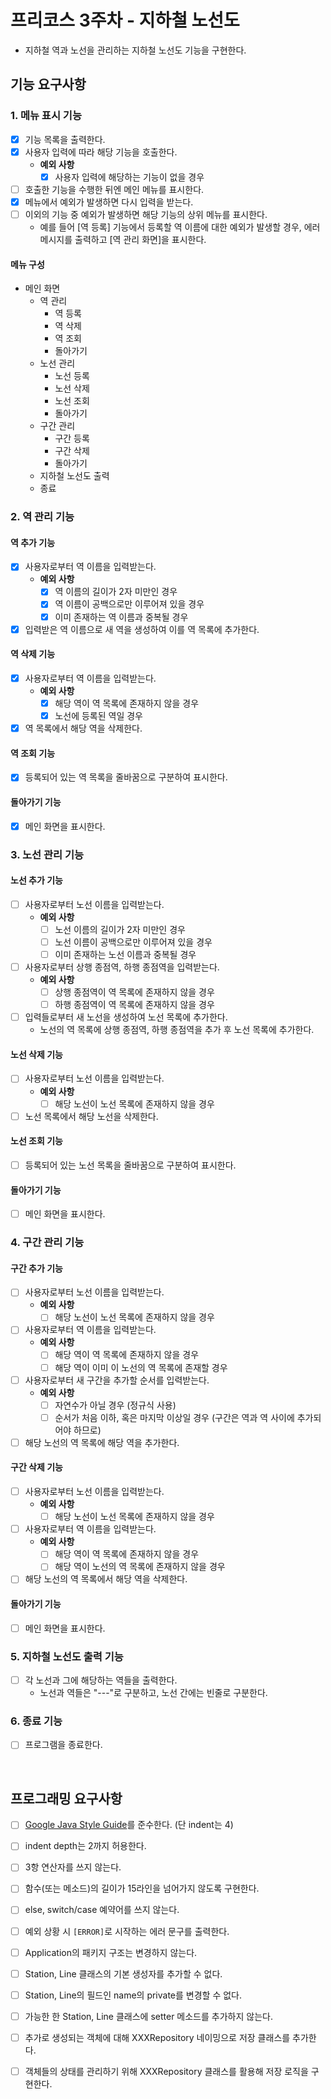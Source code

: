 # 프리코스 3주차 - 지하철 노선도

* 지하철 역과 노선을 관리하는 지하철 노선도 기능을 구현한다.

## 기능 요구사항

### 1. 메뉴 표시 기능

* [x] 기능 목록을 출력한다.
* [x] 사용자 입력에 따라 해당 기능을 호출한다.
  *  **예외 사항**
     * [x] 사용자 입력에 해당하는 기능이 없을 경우
* [ ] 호출한 기능을 수행한 뒤엔 메인 메뉴를 표시한다.
* [x] 메뉴에서 예외가 발생하면 다시 입력을 받는다.
* [ ] 이외의 기능 중 예외가 발생하면 해당 기능의 상위 메뉴를 표시한다.
  * 예를 들어 [역 등록] 기능에서 등록할 역 이름에 대한 예외가 발생할 경우, 에러 메시지를 출력하고 [역 관리 화면]을 표시한다.

#### 메뉴 구성

* 메인 화면
  * 역 관리
    * 역 등록
    * 역 삭제
    * 역 조회
    * 돌아가기
  * 노선 관리
    * 노선 등록
    * 노선 삭제
    * 노선 조회
    * 돌아가기
  * 구간 관리
    * 구간 등록
    * 구간 삭제
    * 돌아가기
  * 지하철 노선도 출력
  * 종료

### 2. 역 관리 기능

#### 역 추가 기능

* [x] 사용자로부터 역 이름을 입력받는다.
  *  **예외 사항**
     * [x] 역 이름의 길이가 2자 미만인 경우
     * [x] 역 이름이 공백으로만 이루어져 있을 경우
     * [x] 이미 존재하는 역 이름과 중복될 경우
* [x] 입력받은 역 이름으로 새 역을 생성하여 이를 역 목록에 추가한다.

#### 역 삭제 기능

* [x] 사용자로부터 역 이름을 입력받는다.
  *  **예외 사항**
     * [x] 해당 역이 역 목록에 존재하지 않을 경우
     * [x] 노선에 등록된 역일 경우
* [x] 역 목록에서 해당 역을 삭제한다.

#### 역 조회 기능

* [x] 등록되어 있는 역 목록을 줄바꿈으로 구분하여 표시한다.

#### 돌아가기 기능

* [x] 메인 화면을 표시한다.

### 3. 노선 관리 기능

#### 노선 추가 기능

* [ ] 사용자로부터 노선 이름을 입력받는다.
  *  **예외 사항**
     * [ ] 노선 이름의 길이가 2자 미만인 경우
     * [ ] 노선 이름이 공백으로만 이루어져 있을 경우
     * [ ] 이미 존재하는 노선 이름과 중복될 경우
* [ ] 사용자로부터 상행 종점역, 하행 종점역을 입력받는다.
  *  **예외 사항**
     * [ ] 상행 종점역이 역 목록에 존재하지 않을 경우
     * [ ] 하행 종점역이 역 목록에 존재하지 않을 경우
* [ ] 입력들로부터 새 노선을 생성하여 노선 목록에 추가한다.
  * 노선의 역 목록에 상행 종점역, 하행 종점역을 추가 후 노선 목록에 추가한다.

#### 노선 삭제 기능

* [ ] 사용자로부터 노선 이름을 입력받는다.
  *  **예외 사항**
     * [ ] 해당 노선이 노선 목록에 존재하지 않을 경우
* [ ] 노선 목록에서 해당 노선을 삭제한다.

#### 노선 조회 기능

* [ ] 등록되어 있는 노선 목록을 줄바꿈으로 구분하여 표시한다.

#### 돌아가기 기능

* [ ] 메인 화면을 표시한다.

### 4. 구간 관리 기능

#### 구간 추가 기능

* [ ] 사용자로부터 노선 이름을 입력받는다.
  *  **예외 사항**
     * [ ] 해당 노선이 노선 목록에 존재하지 않을 경우
* [ ] 사용자로부터 역 이름을 입력받는다.
  *  **예외 사항**
     * [ ] 해당 역이 역 목록에 존재하지 않을 경우
     * [ ] 해당 역이 이미 이 노선의 역 목록에 존재할 경우
* [ ] 사용자로부터 새 구간을 추가할 순서를 입력받는다.
  *  **예외 사항**
     * [ ] 자연수가 아닐 경우 (정규식 사용)
     * [ ] 순서가 처음 이하, 혹은 마지막 이상일 경우 (구간은 역과 역 사이에 추가되어야 하므로)
* [ ] 해당 노선의 역 목록에 해당 역을 추가한다.

#### 구간 삭제 기능

* [ ] 사용자로부터 노선 이름을 입력받는다.
  *  **예외 사항**
     * [ ] 해당 노선이 노선 목록에 존재하지 않을 경우
* [ ] 사용자로부터 역 이름을 입력받는다.
  *  **예외 사항**
     * [ ] 해당 역이 역 목록에 존재하지 않을 경우
     * [ ] 해당 역이 노선의 역 목록에 존재하지 않을 경우
* [ ] 해당 노선의 역 목록에서 해당 역을 삭제한다.

#### 돌아가기 기능

* [ ] 메인 화면을 표시한다.

### 5. 지하철 노선도 출력 기능

* [ ] 각 노선과 그에 해당하는 역들을 출력한다.
  * 노선과 역들은 "---"로 구분하고, 노선 간에는 빈줄로 구분한다.

### 6. 종료 기능

* [ ] 프로그램을 종료한다.

<br>

## 프로그래밍 요구사항

* [ ] [Google Java Style Guide](https://google.github.io/styleguide/javaguide.html)를 준수한다. (단 indent는 4)
* [ ] indent depth는 2까지 허용한다.
* [ ] 3항 연산자를 쓰지 않는다.
* [ ] 함수(또는 메소드)의 길이가 15라인을 넘어가지 않도록 구현한다.
* [ ] else, switch/case 예약어를 쓰지 않는다.
* [ ] 예외 상황 시 `[ERROR]`로 시작하는 에러 문구를 출력한다.
* [ ] Application의 패키지 구조는 변경하지 않는다.
* [ ] Station, Line 클래스의 기본 생성자를 추가할 수 없다.
* [ ] Station, Line의 필드인 name의 private를 변경할 수 없다.
* [ ] 가능한 한 Station, Line 클래스에 setter 메소드를 추가하지 않는다.
* [ ] 추가로 생성되는 객체에 대해 XXXRepository 네이밍으로 저장 클래스를 추가한다.
* [ ] 객체들의 상태를 관리하기 위해 XXXRepository 클래스를 활용해 저장 로직을 구현한다.

